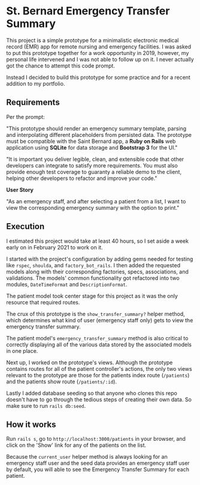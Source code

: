 # St. Bernard Emergency Transfer Summary

This project is a simple prototype for a minimalistic electronic medical record (EMR) app for remote nursing and emergency facilities. I was asked to put this prototype together for a work opportunity in 2019, however, my personal life intervened and I was not able to follow up on it. I never actually got the chance to attempt this code prompt. 

Instead I decided to build this prototype for some practice and for a recent addition to my portfolio.


## Requirements

Per the prompt:

"This prototype should render an emergency summary template, parsing and interpolating different placeholders from persisted data. The prototype must be compatible with the Saint Bernard app, a **Ruby on Rails** web application using **SQLite** for data storage and **Bootstrap 3** for the UI."

"It is important you deliver legible, clean, and extensible code that other developers can integrate to satisfy more requirements. You must also provide enough test coverage to guaranty a reliable demo to the client, helping other developers to refactor and improve your code."

**User Story**

"As an emergency staff, and after selecting a patient from a list, I want to view the corresponding emergency summary with the option to print."

## Execution

I estimated this project would take at least 40 hours, so I set aside a week early on in February 2021 to work on it. 

I started with the project's configuration by adding gems needed for testing like `rspec`, `shoulda`, and `factory_bot_rails`. I then added the requested models along with their corresponding factories, specs, associations, and validations. The  models' common functionality got refactored into two modules, `DateTimeFormat` and `DescriptionFormat`. 

The patient model took center stage for this project as it was the only resource that required routes. 

The crux of this prototype is the `show_transfer_summary?` helper method, which determines what kind of user (emergency staff only) gets to view the emergency transfer summary. 

The patient model's `emergency_transfer_summary` method is also critical to correctly displaying all of the various data stored by the associated models in one place.

Next up, I worked on the prototype's views. Although the prototype contains routes for all of the patient controller's actions, the only two views relevant to the prototype are those for the patients index route (`/patients`) and the patients show route (`/patients/:id`). 

Lastly I added database seeding so that anyone who clones this repo doesn't have to go through the tedious steps of creating their own data. So make sure to run `rails db:seed`.

## How it works

Run `rails s`, go to `http://localhost:3000/patients` in your browser, and click on the 'Show' link for any of the patients on the list. 

Because the `current_user` helper method is always looking for an emergency staff user and the seed data provides an emergency staff user by default, you will able to see the Emergency Transfer Summary for each patient.